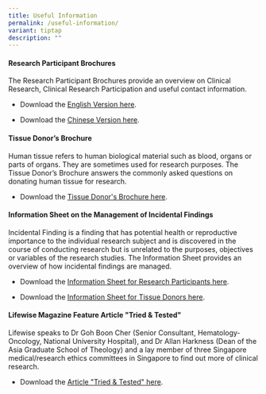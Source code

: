```yaml
---
title: Useful Information
permalink: /useful-information/
variant: tiptap
description: ""
---
```

<h4><strong>Research Participant Brochures</strong></h4>
<p>The Research Participant Brochures provide an overview on Clinical Research,
Clinical Research Participation and useful contact information.</p>
<ul data-tight="true" class="tight">
<li>
<p>Download the <a href="/files/Public Awareness/NHG_Research_Participant_Brochure__English__20_Jul_2013.pdf" rel="noopener noreferrer nofollow" target="_blank">English Version here</a>.</p>
</li>
<li>
<p>Download the <a href="/files/Public Awareness/NHG_Research_Participant_Brochure__Chinese__20_Jul_2013.pdf" rel="noopener noreferrer nofollow" target="_blank">Chinese Version here</a>.</p>
</li>
</ul>
<p></p>
<h4><strong>Tissue Donor’s Brochure</strong></h4>
<p>Human tissue refers to human biological material such as blood, organs
or parts of organs. They are sometimes used for research purposes. The
Tissue Donor’s Brochure answers the commonly asked questions on donating
human tissue for research.</p>
<ul data-tight="true" class="tight">
<li>
<p>Download the <a href="/files/Public Awareness/NHG_Tissue_Donor_Brochure__English__1_July_2020.pdf" rel="noopener noreferrer nofollow" target="_blank">Tissue Donor's Brochure here</a>.</p>
</li>
</ul>
<p></p>
<h4><strong>Information Sheet on the Management of Incidental Findings</strong></h4>
<p>Incidental Finding is a finding that has potential health or reproductive
importance to the individual research subject and is discovered in the
course of conducting research but is unrelated to the purposes, objectives
or variables of the research studies. The Information Sheet provides an
overview of how incidental findings are managed.</p>
<ul data-tight="true" class="tight">
<li>
<p>Download the <a href="/files/Public Awareness/NHG_InfoSheet___Incidental_Finding_for_Research_Participants_8_Jan_2020.pdf" rel="noopener noreferrer nofollow" target="_blank">Information Sheet for Research Participants here</a>.</p>
</li>
<li>
<p>Download the <a href="/files/Public Awareness/NHG_InfoSheet___Incidental_Finding_for_Tissue_Donors_8_Jan_2020.pdf" rel="noopener noreferrer nofollow" target="_blank">Information Sheet for Tissue Donors here</a>.</p>
</li>
</ul>
<p></p>
<h4><strong>Lifewise Magazine Feature Article "Tried &amp; Tested"</strong></h4>
<p>Lifewise speaks to Dr Goh Boon Cher (Senior Consultant, Hematology-Oncology,
National University Hospital), and Dr Allan Harkness (Dean of the Asia
Graduate School of Theology) and a lay member of three Singapore medical/research
ethics committees in Singapore to find out more of clinical research.</p>
<ul data-tight="true" class="tight">
<li>
<p>Download the <a href="/files/Public Awareness/Lifewise_Feature_Article___Tried___Tested_May_Jun_2008_pdf_safe.pdf" rel="noopener noreferrer nofollow" target="_blank">Article "Tried &amp; Tested" here</a>.</p>
</li>
</ul>
<p></p>
<p></p>